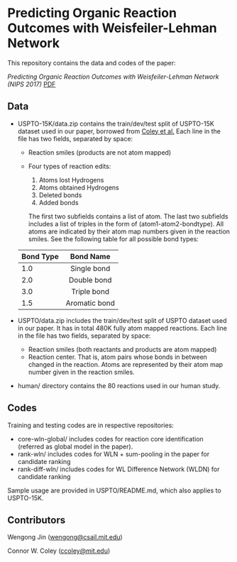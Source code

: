# Predicting Organic Reaction Outcomes with Weisfeiler-Lehman Network

This repository contains the data and codes of the paper:

*Predicting Organic Reaction Outcomes with Weisfeiler-Lehman Network (NIPS 2017)* [PDF](https://arxiv.org/abs/1709.04555)

## Data
* USPTO-15K/data.zip contains the train/dev/test split of USPTO-15K dataset used in our paper, borrowed from [Coley et al.](http://pubs.acs.org/doi/abs/10.1021/acscentsci.7b00064) Each line in the file has two fields, separated by space:
  * Reaction smiles (products are not atom mapped)
  * Four types of reaction edits: 
    1. Atoms lost Hydrogens
    2. Atoms obtained Hydrogens
    3. Deleted bonds
    4. Added bonds
    
    The first two subfields contains a list of atom. The last two subfields includes a list of triples in the form of (atom1-atom2-bondtype). All atoms are indicated by their atom map numbers given in the reaction smiles. See the following table for all possible bond types:
    
  | Bond Type | Bond Name    |
  | ------    |:------------:|
  | 1.0       | Single bond  |
  | 2.0       | Double bond  |
  | 3.0       | Triple bond  |
  | 1.5       | Aromatic bond|

* USPTO/data.zip includes the train/dev/test split of USPTO dataset used in our paper. It has in total 480K fully atom mapped reactions. Each line in the file has two fields, separated by space:
  * Reaction smiles (both reactants and products are atom mapped)
  * Reaction center. That is, atom pairs whose bonds in between changed in the reaction. Atoms are represented by their atom map number given in the reaction smiles.

* human/ directory contains the 80 reactions used in our human study.
  
## Codes
Training and testing codes are in respective repositories:
* core-wln-global/ includes codes for reaction core identification (referred as global model in the paper).
* rank-wln/ includes codes for WLN + sum-pooling in the paper for candidate ranking
* rank-diff-wln/ includes codes for WL Difference Network (WLDN) for candidate ranking

Sample usage are provided in USPTO/README.md, which also applies to USPTO-15K.

## Contributors
Wengong Jin (wengong@csail.mit.edu)

Connor W. Coley (ccoley@mit.edu)
